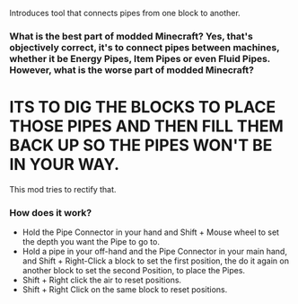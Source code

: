 Introduces tool that connects pipes from one block to another.

### What is the best part of modded Minecraft? Yes, that's objectively correct, it's to connect pipes between machines, whether it be Energy Pipes, Item Pipes or even Fluid Pipes. However, what is the worse part of modded Minecraft?

# ITS TO DIG THE BLOCKS TO PLACE THOSE PIPES AND THEN FILL THEM BACK UP SO THE PIPES WON'T BE IN YOUR WAY.


This mod tries to rectify that.



### How does it work?
* Hold the Pipe Connector in your hand and Shift + Mouse wheel to set the depth you want the Pipe to go to.
* Hold a pipe in your off-hand and the Pipe Connector in your main hand, and Shift + Right-Click a block to set the first position, the do it again on another block to set the second Position, to place the Pipes.
* Shift + Right click the air to reset positions.
* Shift + Right Click on the same block to reset positions.
